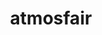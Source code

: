 ---
title: atmosfair
url: 'https://www.atmosfair.de/'
countries:
  - de
categories:
  - 681bffaf-a44c-4449-ae96-bf780506c862
tags:
  - nomad
description: >-
  Calculate the footprint for flights and buy compensation or donate to offset
  any number of carbon emissions. Tax-deductible in Germany.
image: null
blueprint: action

---